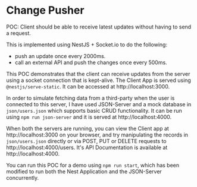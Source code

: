 # Change Pusher

POC: Client should be able to receive latest updates without having to send a request.

This is implemented using NestJS + Socket.io to do the following:

  - push an update once every 2000ms.
  - call an external API and push the changes once every 500ms.

This POC demonstrates that the client can receive updates from the server using a socket connection that is kept-alive. The Client App is served using `@nestjs/serve-static`. It can be accessed at http://localhost:3000.

In order to simulate fetching data from a third-party when the user is connected to this server, I have used JSON-Server and a mock database in `json/users.json` which supports basic CRUD functionality. It can be run using `npm run json-server` and it is served at http://localhost:4000.

When both the servers are running, you can view the Client app at http://localhost:3000 on your browser, and try manipulating the records in `json/users.json` directly or via POST, PUT or DELETE requests to http://localhost:4000/users. It's API Documentation is available at http://localhost:4000.

You can run this POC for a demo using `npm run start`, which has been modified to run both the Nest Application and the JSON-Server concurrently.
